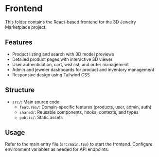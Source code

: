 # Frontend

This folder contains the React-based frontend for the 3D Jewelry Marketplace project.

## Features
- Product listing and search with 3D model previews
- Detailed product pages with interactive 3D viewer
- User authentication, cart, wishlist, and order management
- Admin and jeweler dashboards for product and inventory management
- Responsive design using Tailwind CSS

## Structure
- `src/`: Main source code
  - `features/`: Domain-specific features (products, user, admin, auth)
  - `shared/`: Reusable components, hooks, contexts, and types
  - `public/`: Static assets

## Usage
Refer to the main entry file (`src/main.tsx`) to start the frontend. Configure environment variables as needed for API endpoints.